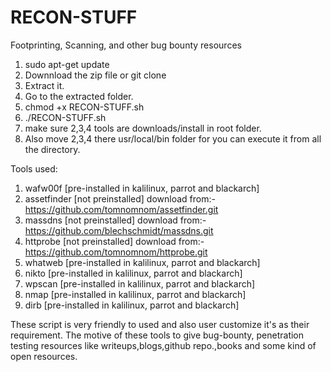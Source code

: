 # RECON-STUFF
Footprinting, Scanning, and other bug bounty resources


1. sudo apt-get update 
2. Downnload the zip file  or git clone 
3. Extract it.
4. Go to the extracted folder.
5. chmod +x RECON-STUFF.sh
7. ./RECON-STUFF.sh
8. make sure 2,3,4 tools are downloads/install in root folder.
9. Also move 2,3,4 there usr/local/bin folder for you can execute it from all the directory.



Tools used:
1. wafw00f      [pre-installed in kalilinux, parrot and blackarch]
2. assetfinder  [not preinstalled]   download from:-  https://github.com/tomnomnom/assetfinder.git
3. massdns      [not preinstalled]   download from:- https://github.com/blechschmidt/massdns.git
4. httprobe     [not preinstalled]   download from:-  https://github.com/tomnomnom/httprobe.git
5. whatweb      [pre-installed in kalilinux, parrot and blackarch]
6. nikto        [pre-installed in kalilinux, parrot and blackarch]
7. wpscan       [pre-installed in kalilinux, parrot and blackarch]
8. nmap         [pre-installed in kalilinux, parrot and blackarch]
9. dirb         [pre-installed in kalilinux, parrot and blackarch]

These script is very friendly to used and also user customize it's as their requirement.
The motive of these tools to give bug-bounty, penetration testing resources like writeups,blogs,github repo.,books and some kind of open resources.




